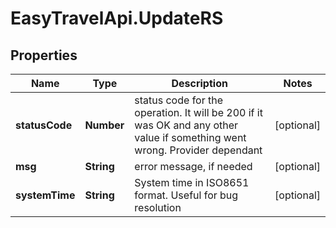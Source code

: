 # EasyTravelApi.UpdateRS

## Properties
Name | Type | Description | Notes
------------ | ------------- | ------------- | -------------
**statusCode** | **Number** | status code for the operation. It will be 200 if it was OK and any other value if something went wrong. Provider dependant | [optional] 
**msg** | **String** | error message, if needed | [optional] 
**systemTime** | **String** | System time in ISO8651 format. Useful for bug resolution | [optional] 


